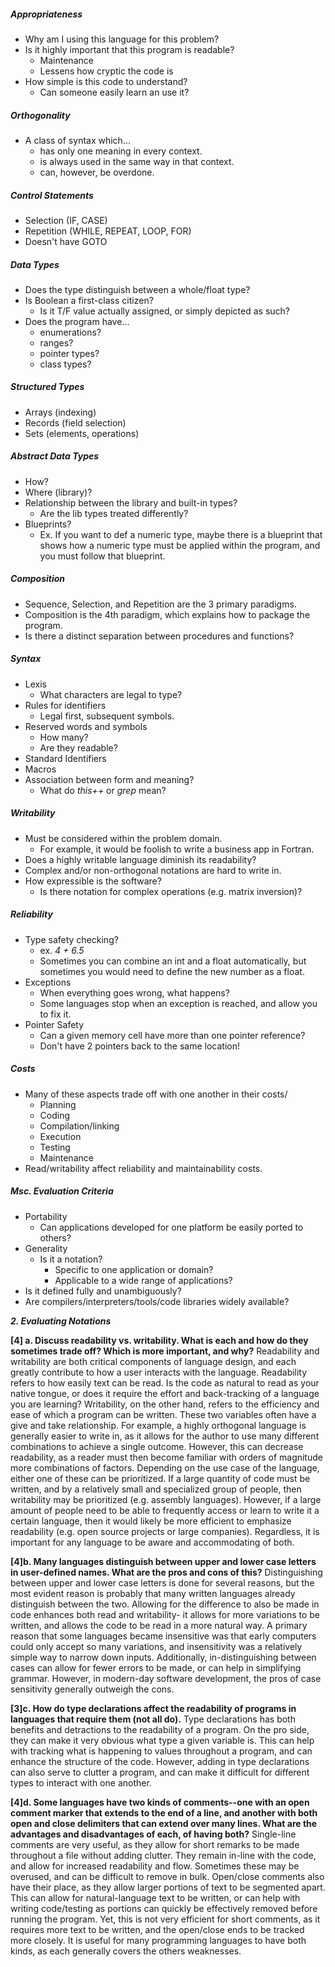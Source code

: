 ##### Appropriateness
- Why am I using this language for this problem?
- Is it highly important that this program is readable?
	- Maintenance
	- Lessens how cryptic the code is
- How simple is this code to understand?
	- Can someone easily learn an use it?
##### Orthogonality
- A class of syntax which...
	- has only one meaning in every context.
	- is always used in the same way in that context.
	- can, however, be overdone.
##### Control Statements
- Selection (IF, CASE)
- Repetition (WHILE, REPEAT, LOOP, FOR)
- Doesn't have GOTO
##### Data Types
- Does the type distinguish between a whole/float type?
- Is Boolean a first-class citizen?
	- Is it T/F value actually assigned, or simply depicted as such?
- Does the program have...
	- enumerations?
	- ranges?
	- pointer types?
	- class types?
##### Structured Types
- Arrays (indexing)
- Records (field selection)
- Sets (elements, operations)
##### Abstract Data Types
- How?
- Where (library)?
- Relationship between the library and built-in types?
	- Are the lib types treated differently?
- Blueprints?
	- Ex. If you want to def a numeric type, maybe there is a blueprint that shows how a numeric type must be applied within the program, and you must follow that blueprint.
##### Composition
- Sequence, Selection, and Repetition are the 3 primary paradigms.
- Composition is the 4th paradigm, which explains how to package the program.
- Is there a distinct separation between procedures and functions?
##### Syntax
- Lexis
	- What characters are legal to type?
- Rules for identifiers
	- Legal first, subsequent symbols.
- Reserved words and symbols
	- How many?
	- Are they readable?
- Standard Identifiers
- Macros
- Association between form and meaning?
	- What do *this++* or *grep* mean?
##### Writability
- Must be considered within the problem domain.
	- For example, it would be foolish to write a business app in Fortran.
- Does a highly writable language diminish its readability?
- Complex and/or non-orthogonal notations are hard to write in.
- How expressible is the software?
	- Is there notation for complex operations (e.g. matrix inversion)?
##### Reliability
- Type safety checking?
	- ex. *4 + 6.5*
	- Sometimes you can combine an int and a float automatically, but sometimes you would need to define the new number as a float.
- Exceptions
	- When everything goes wrong, what happens?
	- Some languages stop when an exception is reached, and allow you to fix it.
- Pointer Safety
	- Can a given memory cell have more than one pointer reference?
	- Don't have 2 pointers back to the same location!
##### Costs
- Many of these aspects trade off with one another in their costs/
	- Planning
	- Coding
	- Compilation/linking
	- Execution
	- Testing
	- Maintenance
- Read/writability affect reliability and maintainability costs.
##### Msc. Evaluation Criteria
- Portability
	- Can applications developed for one platform be easily ported to others?
- Generality
	- Is it a notation?
		- Specific to one application or domain?
		- Applicable to a wide range of applications?
- Is it defined fully and unambiguously?
- Are compilers/interpreters/tools/code libraries widely available?

***2. Evaluating Notations***

**[4] a. Discuss readability vs. writability. What is each and how do they sometimes trade off? Which is more important, and why?**
	Readability and writability are both critical components of language design, and each greatly contribute to how a user interacts with the language. Readability refers to how easily text can be read. Is the code as natural to read as your native tongue, or does it require the effort and back-tracking of a language you are learning? Writability, on the other hand, refers to the efficiency and ease of which a program can be written. These two variables often have a give and take relationship. For example, a highly orthogonal language is generally easier to write in, as it allows for the author to use many different combinations to achieve a single outcome. However, this can decrease readability, as a reader must then become familiar with orders of magnitude more combinations of factors. Depending on the use case of the language, either one of these can be prioritized. If a large quantity of code must be written, and by a relatively small and specialized group of people, then writability may be prioritized (e.g. assembly languages). However, if a large amount of people need to be able to frequently access or learn to write it a certain language, then it would likely be more efficient to emphasize readability (e.g. open source projects or large companies). Regardless, it is important for any language to be aware and accommodating of both.

**[4]b. Many languages distinguish between upper and lower case letters in user-defined names. What are the pros and cons of this?**
	Distinguishing between upper and lower case letters is done for several reasons, but the most evident reason is probably that many written languages already distinguish between the two. Allowing for the difference to also be made in code enhances both read and writability- it allows for more variations to be written, and allows the code to be read in a more natural way. A primary reason that some languages became insensitive was that early computers could only accept so many variations, and insensitivity was a relatively simple way to narrow down inputs. Additionally, in-distinguishing between cases can allow for fewer errors to be made, or can help in simplifying grammar. However, in modern-day software development, the pros of case sensitivity generally outweigh the cons.
	
**[3]c. How do type declarations affect the readability of programs in languages that require them (not all do).**
	Type declarations has both benefits and detractions to the readability of a program. On the pro side, they can make it very obvious what type a given variable is. This can help with tracking what is happening to values throughout a program, and can enhance the structure of the code. However, adding in type declarations can also serve to clutter a program, and can make it difficult for different types to interact with one another.
	
**[4]d. Some languages have two kinds of comments--one with an open comment marker that extends to the end of a line, and another with both open and close delimiters that can extend over many lines. What are the advantages and disadvantages of each, of having both?**
	Single-line comments are very useful, as they allow for short remarks to be made throughout a file without adding clutter. They remain in-line with the code, and allow for increased readability and flow. Sometimes these may be overused, and can be difficult to remove in bulk. Open/close comments also have their place, as they allow larger portions of text to be segmented apart. This can allow for natural-language text to be written, or can help with writing code/testing as portions can quickly be effectively removed before running the program. Yet, this is not very efficient for short comments, as it requires more text to be written, and the open/close ends to be tracked more closely. It is useful for many programming languages to have both kinds, as each generally covers the others weaknesses.
